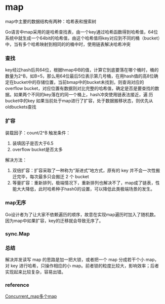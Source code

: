 # map

map中主要的数据结构有两种：哈希表和搜索树

Go语言中map采用的是哈希查找表，由一个key通过哈希函数得到哈希值，64位系统中就生成一个64bit的哈希值，由这个哈希值将key对应到不同的桶（bucket）中，当有多个哈希映射到相同的的桶中时，使用链表解决哈希冲突



### 查找
key经过hash后共64位，根据hmap中B的值，计算它到底要落在哪个桶时，桶的数量为2^B，如B=5，那么用64位最后5位表示第几号桶，在用hash值的高8位确定在bucket中的存储位置，当前bmap中的bucket未找到，则查询对应的overflow bucket，对应位置有数据则对比完整的哈希值，确定是否是要查找的数据。如果两个不同的key落在的同一个桶上，hash冲突使用链表法接近，遍
历	bucket中的key 如果当前处于map进行了扩容，处于数据搬移状态，则优先从oldbuckets查找

### 扩容
装载因子：count/2^B
触发条件：
1. 装填因子是否大于6.5
2. overflow bucket是否太多

解决方法：
1. 双倍扩容：扩容采取了一种称为“渐进式”地方式，原有的 key 并不会一次性搬迁完毕，每次最多只会搬迁 2 个 bucket
2. 等量扩容：重新排列，极端情况下，重新排列也解决不了，map成了链表，性能大大降低，此时哈希种子hash0的设置，可以降低此类极端场景的发生。

### map无序
Go设计者为了让大家不依赖遍历的顺序，故意在实现map遍历时加入了随机数。因为map中如果扩容，key的迁移就会导致无序了。

### sync.Map

### 总结

解决并发读写 map 的思路是加一把大锁，或者把一个 map 分成若干个小 map，对 key 进行哈希，只操作相应的小 map。前者锁的粒度比较大，影响效率；后者实现起来比较复杂，容易出错。



### reference

[Concurrent_map多个map](https://github.com/orcaman/concurrent-map)
